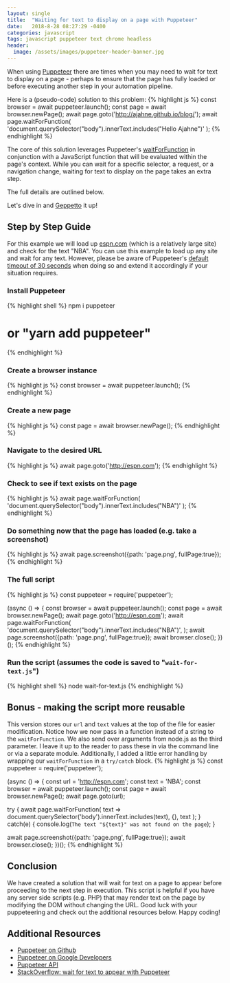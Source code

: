 ```yaml
---
layout: single
title:  "Waiting for text to display on a page with Puppeteer"
date:   2018-8-28 08:27:29 -0400
categories: javascript
tags: javascript puppeteer text chrome headless
header:
  image: /assets/images/puppeteer-header-banner.jpg
---
```

When using [Puppeteer](https://github.com/GoogleChrome/puppeteer) there are times when you may need to wait for text to display on a page - perhaps to ensure that the page has fully loaded or before executing another step in your automation pipeline.   

Here is a (pseudo-code) solution to this problem:
{% highlight js %}
const browser = await puppeteer.launch();
const page = await browser.newPage();
await page.goto('http://ajahne.github.io/blog/');
await page.waitForFunction(
  'document.querySelector("body").innerText.includes("Hello Ajahne")'
);
{% endhighlight %}

The core of this solution leverages Puppeteer's [waitForFunction](https://github.com/GoogleChrome/puppeteer/blob/v1.8.0/docs/api.md#pagewaitforfunctionpagefunction-options-args) in conjunction with a JavaScript function that will be evaluated within the page's context.  While you can wait for a specific selector, a request, or a navigation change, waiting for text to display on the page takes an extra step.  

The full details are outlined below.

Let's dive in and [Geppetto](https://en.wikipedia.org/wiki/Mister_Geppetto) it up!  

## Step by Step Guide
For this example we will load up [espn.com](http://www.espn.com) (which is a relatively large site) and check for the text "NBA". You can use this example to load up any site and wait for any text.  However, please be aware of Puppeteer's [default timeout of 30 seconds](https://github.com/GoogleChrome/puppeteer/blob/v1.8.0/docs/api.md#pagesetdefaultnavigationtimeouttimeout) when doing so and extend it accordingly if your situation requires.

### Install Puppeteer
{% highlight shell %}
npm i puppeteer
# or "yarn add puppeteer"
{% endhighlight %}

### Create a browser instance
{% highlight js %}
const browser = await puppeteer.launch();
{% endhighlight %}

### Create a new page
{% highlight js %}
const page = await browser.newPage();
{% endhighlight %}

### Navigate to the desired URL
{% highlight js %}
await page.goto('http://espn.com');
{% endhighlight %}

### Check to see if text exists on the page
{% highlight js %}
await page.waitForFunction(
  'document.querySelector("body").innerText.includes("NBA")'
);
{% endhighlight %}

### Do something now that the page has loaded (e.g. take a screenshot)
{% highlight js %}
await page.screenshot({path: 'page.png', fullPage:true});
{% endhighlight %}

### The full script
{% highlight js %}
const puppeteer = require('puppeteer');

(async () => {
  const browser = await puppeteer.launch();
  const page = await browser.newPage();
  await page.goto('http://espn.com');
  await page.waitForFunction(
    'document.querySelector("body").innerText.includes("NBA")',
  );
  await page.screenshot({path: 'page.png', fullPage:true});
  await browser.close();
})();
{% endhighlight %}

### Run the script (assumes the code is saved to "`wait-for-text.js`")
{% highlight shell %}
node wait-for-text.js
{% endhighlight %}

## Bonus - making the script more reusable
This version stores our `url` and `text` values at the top of the file for easier modification. Notice how we now pass in a function instead of a string to the `waitForFunction`. We also send over arguments from node.js as the third parameter.  I leave it up to the reader to pass these in via the command line or via a separate module. Additionally, I added a little error handling by wrapping our `waitForFunction` in a `try/catch` block.
{% highlight js %}
const puppeteer = require('puppeteer');

(async () => {
  const url = 'http://espn.com';
  const text = 'NBA';
  const browser = await puppeteer.launch();
  const page = await browser.newPage();
  await page.goto(url);

  try {
    await page.waitForFunction(
      text => document.querySelector('body').innerText.includes(text),
      {},
      text
    );
  } catch(e) {
    console.log(`The text "${text}" was not found on the page`);
  }

  await page.screenshot({path: 'page.png', fullPage:true});
  await browser.close();
})();
{% endhighlight %}

## Conclusion
We have created a solution that will wait for text on a page to appear before proceeding to the next step in execution.  This script is helpful if you have any server side scripts (e.g. PHP) that may render text on the page by modifying the DOM without changing the URL.  Good luck with your puppeteering and check out the additional resources below.  Happy coding!

## Additional Resources
- [Puppeteer on Github](https://github.com/GoogleChrome/puppeteer)
- [Puppeteer on Google Developers](https://developers.google.com/web/tools/puppeteer/)
- [Puppeteer API](https://github.com/GoogleChrome/puppeteer/blob/v1.8.0/docs/api.md)
- [StackOverflow: wait for text to appear with Puppeteer](https://stackoverflow.com/questions/46825300/wait-for-text-to-appear-when-using-puppeteer/46825433)
